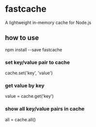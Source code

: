 # fastcache
A lightweight in-memory cache for Node.js

## how to use

npm install --save fastcache

### 


### set key/value pair to cache
cache.set('key', 'value')

### get value by key
value = cache.get('key')

### show all key/value pairs in cache

all = cache.all()
